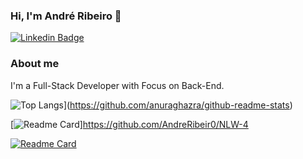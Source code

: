 ### Hi, I'm André Ribeiro 👋

<!--
**AndreRibeir0/AndreRibeir0** is a ✨ _special_ ✨ repository because its `README.md` (this file) appears on your GitHub profile.

Here are some ideas to get you started:

- 🔭 I’m currently working on ...
- 🌱 I’m currently learning ...
- 👯 I’m looking to collaborate on ...
- 🤔 I’m looking for help with ...
- 💬 Ask me about ...
- 📫 How to reach me: ...
- 😄 Pronouns: ...
- ⚡ Fun fact: ...
-->

[![Linkedin Badge](https://img.shields.io/badge/-LinkedIn-blue?style=flat-square&logo=Linkedin&logoColor=white&link=https://www.linkedin.com/in/andré-ribeiro-77a1a4112/)](https://www.linkedin.com/in/andré-ribeiro-77a1a4112/)

### About me
I'm a Full-Stack Developer with Focus on Back-End.

![Top Langs](https://github-readme-stats.vercel.app/api/top-langs/?username=AndreRibeir0)](https://github.com/anuraghazra/github-readme-stats)

[![Readme Card](https://moveit-three-phi.vercel.app)]https://github.com/AndreRibeir0/NLW-4

[![Readme Card](https://github-readme-stats.vercel.app/api/pin/?username=AndreRibeir0&repo=NLW-4)](https://github.com/AndreRibeir0/NLW-4)
